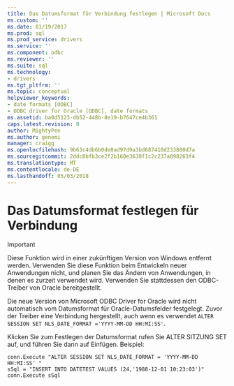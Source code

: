 ```yaml
---
title: Das Datumsformat für Verbindung festlegen | Microsoft Docs
ms.custom: ''
ms.date: 01/19/2017
ms.prod: sql
ms.prod_service: drivers
ms.service: ''
ms.component: odbc
ms.reviewer: ''
ms.suite: sql
ms.technology:
- drivers
ms.tgt_pltfrm: ''
ms.topic: conceptual
helpviewer_keywords:
- date formats [ODBC]
- ODBC driver for Oracle [ODBC], date formats
ms.assetid: ba0d5123-db52-448b-8e19-b7647ce4b361
caps.latest.revision: 8
author: MightyPen
ms.author: genemi
manager: craigg
ms.openlocfilehash: 9b63c4db6b0de0ad97d9a3bd687410d233880d7a
ms.sourcegitcommit: 2ddc0bfb3ce2f2b160e3638f1c2c237a898263f4
ms.translationtype: MT
ms.contentlocale: de-DE
ms.lasthandoff: 05/03/2018
---
```

# <a name="setting-the-date-format-on-connection"></a>Das Datumsformat festlegen für Verbindung
> [!IMPORTANT]  
>  Diese Funktion wird in einer zukünftigen Version von Windows entfernt werden. Verwenden Sie diese Funktion beim Entwickeln neuer Anwendungen nicht, und planen Sie das Ändern von Anwendungen, in denen es zurzeit verwendet wird. Verwenden Sie stattdessen den ODBC-Treiber von Oracle bereitgestellt.  
  
 Die neue Version von Microsoft ODBC Driver for Oracle wird nicht automatisch vom Datumsformat für Oracle-Datumsfelder festgelegt. Zuvor der Treiber eine Verbindung hergestellt, auch wenn es verwendet `ALTER SESSION SET NLS_DATE_FORMAT ='YYYY-MM-DD HH:MI:SS'`.  
  
 Klicken Sie zum Festlegen der Datumsformat rufen Sie ALTER SITZUNG SET auf, und führen Sie dann auf Einfügen. Beispiel:  
  
```  
conn.Execute "ALTER SESSION SET NLS_DATE_FORMAT = 'YYYY-MM-DD HH:MI:SS' "  
sSql = "INSERT INTO DATETEST VALUES (24,'1988-12-01 10:23:03')"  
conn.Execute sSql  
```
